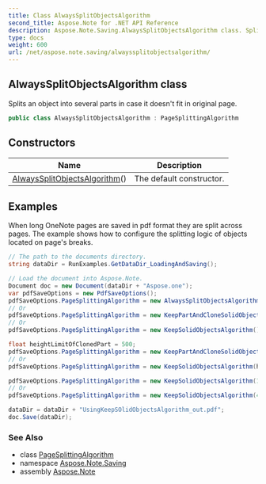 ```yaml
---
title: Class AlwaysSplitObjectsAlgorithm
second_title: Aspose.Note for .NET API Reference
description: Aspose.Note.Saving.AlwaysSplitObjectsAlgorithm class. Splits an object into several parts in case it doesnt fit in original page
type: docs
weight: 600
url: /net/aspose.note.saving/alwayssplitobjectsalgorithm/
---
```

## AlwaysSplitObjectsAlgorithm class

Splits an object into several parts in case it doesn't fit in original page.

```csharp
public class AlwaysSplitObjectsAlgorithm : PageSplittingAlgorithm
```

## Constructors

| Name | Description |
| --- | --- |
| [AlwaysSplitObjectsAlgorithm](alwayssplitobjectsalgorithm/)() | The default constructor. |

## Examples

When long OneNote pages are saved in pdf format they are split across pages. The example shows how to configure the splitting logic of objects located on page's breaks.

```csharp
// The path to the documents directory.
string dataDir = RunExamples.GetDataDir_LoadingAndSaving();

// Load the document into Aspose.Note.
Document doc = new Document(dataDir + "Aspose.one");
var pdfSaveOptions = new PdfSaveOptions();
pdfSaveOptions.PageSplittingAlgorithm = new AlwaysSplitObjectsAlgorithm();
// Or
pdfSaveOptions.PageSplittingAlgorithm = new KeepPartAndCloneSolidObjectToNextPageAlgorithm();
// Or
pdfSaveOptions.PageSplittingAlgorithm = new KeepSolidObjectsAlgorithm();

float heightLimitOfClonedPart = 500;
pdfSaveOptions.PageSplittingAlgorithm = new KeepPartAndCloneSolidObjectToNextPageAlgorithm(heightLimitOfClonedPart);
// Or
pdfSaveOptions.PageSplittingAlgorithm = new KeepSolidObjectsAlgorithm(heightLimitOfClonedPart);

pdfSaveOptions.PageSplittingAlgorithm = new KeepSolidObjectsAlgorithm(100);
// Or
pdfSaveOptions.PageSplittingAlgorithm = new KeepSolidObjectsAlgorithm(400);

dataDir = dataDir + "UsingKeepSOlidObjectsAlgorithm_out.pdf";
doc.Save(dataDir);
```

### See Also

* class [PageSplittingAlgorithm](../pagesplittingalgorithm/)
* namespace [Aspose.Note.Saving](../../aspose.note.saving/)
* assembly [Aspose.Note](../../)


